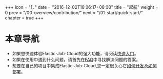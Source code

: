 +++
icon = "<b>1. </b>"
date = "2016-12-02T16:06:17+08:00"
title = "起航"
weight = 0
prev = "/00-overview/contribution/"
next = "/01-start/quick-start/"
chapter = true
+++

# 本章导航

 - 如果想快速体验Elastic-Job-Cloud的强大功能，请阅读[快速入门](/01-start/quick-start)。
 - 如果在使用中遇到什么问题，请首先在[FAQ](/01-start/faq)中寻找解决问题的答案。
 - 想要在自己的项目中集成Elastic-Job-Cloud,您一定很关心它[如何开发](/01-start/dev-guide)及[如何部署](/01-start/deploy-guide)。
